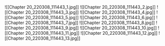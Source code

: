 ![[Chapter 20_220308_111443_1.jpg]]
![[Chapter 20_220308_111443_2.jpg]]
![[Chapter 20_220308_111443_3.jpg]]
![[Chapter 20_220308_111443_4.jpg]]
![[Chapter 20_220308_111443_5.jpg]]
![[Chapter 20_220308_111443_6.jpg]]
![[Chapter 20_220308_111443_7.jpg]]
![[Chapter 20_220308_111443_8.jpg]]
![[Chapter 20_220308_111443_9.jpg]]
![[Chapter 20_220308_111443_10.jpg]]
![[Chapter 20_220308_111443_11.jpg]]
![[Chapter 20_220308_111443_12.jpg]]
![[Chapter 20_220308_111443_13.jpg]]
